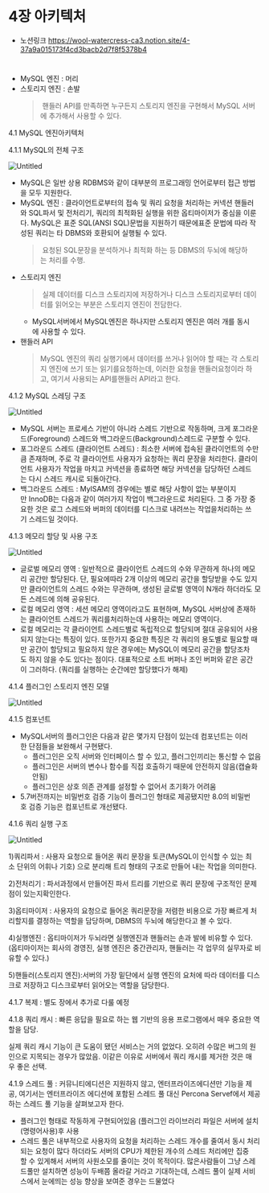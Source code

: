 # 4장 아키텍처

- 노션링크
https://wool-watercress-ca3.notion.site/4-37a9a015173f4cd3bacb2d7f8f5378b4


#


- MySQL 엔진 : 머리
- 스토리지 엔진 : 손발
   > 핸들러 API를 만족하면 누구든지 스토리지 엔진을 구현해서 MySQL 서버에 추가해서 사용할 수 있다.

4.1 MySQL 엔진아키텍처

4.1.1 MySQL의 전체 구조

![Untitled](./images/kang_4-1.png)

- MySQL은 일반 상용 RDBMS와 같이 대부분의 프로그래밍 언어로부터 접근 방법을 모두 지원한다.
- MySQL 엔진 : 클라이언트로부터의 접속 및 쿼리 요청을 처리하는 커넥션 핸들러와 SQL파서 및 전처리기, 쿼리의 최적화된 실행을 위한 옵티마이저가 중심을 이룬다. MySQL은 표준 SQL(ANSI SQL)문법을 지원하기 때문에표준 문법에 따라 작성된 쿼리는 타 DBMS와 호환되어 실행될 수 있다.
  > 요청된 SQL문장을 분석하거나 최적화 하는 등 DBMS의 두뇌에 해당하는 처리를 수행.
- 스토리지 엔진
  > 실제 데이터를 디스크 스토리지에 저장하거나 디스크 스토리지로부터 데이터를 읽어오는 부분은 스토리지 엔진이 전담한다.
    - MySQL서버에서 MySQL엔진은 하나지만 스토리지 엔진은 여러 개를 동시에 사용할 수 있다.
- 핸들러 API
  > MySQL 엔진의 쿼리 실행기에서 데이터를 쓰거나 읽어야 할 때는 각 스토리지 엔진에 쓰기 또는 읽기를요청하는데, 이러한 요청을 핸들러요청이라 하고, 여기서 사용되는 API를핸들러 API라고 한다.


4.1.2 MySQL 스레딩 구조

![Untitled](./images/kang_4-2.png)

- MySQL 서버는 프로세스 기반이 아니라 스레드 기반으로 작동하며, 크게 포그라운드(Foreground) 스레드와 백그라운드(Background)스레드로 구분할 수 있다.
- 포그라운드 스레드 (클라이언트 스레드) : 최소한 서버에 접속된 클라이언트의 수만큼 존재하며, 주로 각 클라이언트 사용자가 요청하는 쿼리 문장을 처리한다. 클라이언트 사용자가 작업을 마치고 커넥션을 종료하면 해당 커넥션을 담당하던 스레드는 다시 스레드 캐시로 되돌아간다.
- 백그라운드 스레드 : MyISAM의 경우에는 별로 해당 사항이 없는 부분이지만 InnoDB는 다음과 같이 여러가지 작업이 백그라운드로 처리된다. 그 중 가장 중요한 것은 로그 스레드와 버퍼의 데이터를 디스크로 내려쓰는 작업을처리하는 쓰기 스레드일 것이다.

4.1.3 메모리 할당 및 사용 구조

![Untitled](./images/kang_4-3.png)

- 글로벌 메모리 영역 : 일반적으로 클라이언트 스레드의 수와 무관하게 하나의 메모리 공간만 할당된다. 단, 필요에따라 2개 이상의 메모리 공간을 할당받을 수도 있지만 클라이언트의 스레드 수와는 무관하며, 생성된 글로벌 영역이 N개라 하더라도 모든 스레드에 의해 공유된다.
- 로컬 메모리 영역 : 세션 메모리 영역이라고도 표현하며, MySQL 서버상에 존재하는 클라이언트 스레드가 쿼리를처리하는데 사용하는 메모리 영역이다.
- 로컬 메모리는 각 클라이언트 스레드별로 독립적으로 할당되며 절대 공유되어 사용되지 않는다는 특징이 있다. 또한가지 중요한 특징은 각 쿼리의 용도별로 필요할 때만 공간이 할당되고 필요하지 않은 경우에는 MySQL이 메모리 공간을 할당조차도 하지 않을 수도 있다는 점이다. 대표적으로 소트 버퍼나 조인 버퍼와 같은 공간이 그러하다. (쿼리를 실행하는 순간에만 할당했다가 해제)

4.1.4 플러그인 스토리지 엔진 모델

![Untitled](./images/kang_4-4.png)

4.1.5 컴포넌트

- MySQL서버의 플러그인은 다음과 같은 몇가지 단점이 있는데 컴포넌트는 이러한 단점들을 보완해서 구현됐다.
    - 플러그인은 오직 서버와 인터페이스 할 수 있고, 플러그인끼리는 통신할 수 없음
    - 플러그인은 서버의 변수나 함수를 직접 호출하기 때문에 안전하지 않음(캡슐화안됨)
    - 플러그인은 상호 의존 관계를 설정할 수 없어서 초기화가 어려움
- 5.7버전까지는 비밀번호 검증 기능이 플러그인 형태로 제공됐지만 8.0의 비밀번호 검증 기능은 컴포넌트로 개선됐다.

4.1.6 쿼리 실행 구조

![Untitled](./images/kang_4-6.png)

1)쿼리파서 : 사용자 요청으로 들어온 쿼리 문장을 토큰(MySQL이 인식할 수 있는 최소 단위의 어휘나 기호) 으로 분리해 트리 형태의 구조로 만들어 내는 작업을 의미한다.

2)전처리기 : 파서과정에서 만들어진 파서 트리를 기반으로 쿼리 문장에 구조적인 문제점이 있는지확인한다.

3)옵티마이저 : 사용자의 요청으로 들어온 쿼리문장을 저렴한 비용으로 가장 빠르게 처리할지를 결정하는 역할을 담당하며, DBMS의 두뇌에 해당한다고 볼 수 있다.

4)실행엔진 : 옵티마이저가 두뇌라면 실행엔진과 핸들러는 손과 발에 비유할 수 있다. (옵티마이저는 회사의 경영진, 실행 엔진은 중간관리자, 핸들러는 각 업무의 실무자로 비유할 수 있다.)

5)핸들러(스토리지 엔진):서버의 가장 밑단에서 실행 엔진의 요처에 따라 데이터를 디스크로 저장하고 디스크로부터 읽어오는 역할을 담당한다.

4.1.7 복제 : 별도 장에서 추가로 다룰 예정

4.1.8 쿼리 캐시 : 빠른 응답을 필요로 하는 웹 기반의 응용 프로그램에서 매우 중요한 역할을 담당.

실제 쿼리 캐시 기능이 큰 도움이 됐던 서비스는 거의 없었다. 오히려 수많은 버그의 원인으로 지목되는 경우가 많았음. 이같은 이유로 서버에서 쿼리 캐시를 제거한 것은 매우 좋은 선택.

4.1.9 스레드 풀 : 커뮤니티에디션은 지원하지 않고, 엔터프라이즈에디션만 기능을 제공, 여기서는 엔터프라이즈 에디션에 포함된 스레드 풀 대신 Percona Servef에서 제공하는 스레드 풀 기능을 살펴보고자 한다.

- 플러그인 형태로 작동하게 구현되어있음 (플러그인 라이브러리 파일은 서버에 설치(명령어사용)후 사용
- 스레드 풀은 내부적으로 사용자의 요청을 처리하는 스레드 개수를 줄여서 동시 처리되는 요청이 많다 하더라도 서버의 CPU가 제한된 개수의 스레드 처리에만 집중할 수 있게해서 서버의 사원소모를 줄이는 것이 목적이다. 많은사람들이 그냥 스레드풀만 설치하면 성능이 두배쯤 올라갈 거라고 기대하는데, 스레드 풀이 실제 서비스에서 눈에띄는 성능 향상을 보여준 경우는 드물었다

